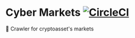 # Cyber Markets [![CircleCI](https://img.shields.io/circleci/project/github/cybercongress/cyber-markets.svg)](https://circleci.com/gh/cybercongress/cyber-markets)

🚀 Crawler for cryptoasset's markets